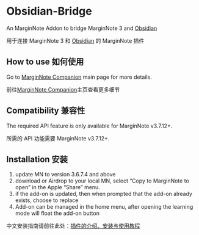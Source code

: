 # Obsidian-Bridge

An MarginNote Addon to bridge MarginNote 3 and [Obsidian](https://obsidian.md/)

用于连接 MarginNote 3 和 [Obsidian](https://obsidian.md/) 的 MarginNote 插件

## How to use 如何使用

Go to [MarginNote Companion](https://github.com/aidenlx/marginnote-companion) main page for more details.

前往[MarginNote Companion](https://github.com/aidenlx/marginnote-companion)主页查看更多细节

## Compatibility 兼容性

The required API feature is only available for MarginNote v3.7.12+.

所需的 API 功能需要 MarginNote v3.7.12+.

## Installation 安装

1. update MN to version 3.6.7.4 and above
2. download or Airdrop to your local MN, select “Copy to MarginNote to open” in the Apple “Share” menu.
3. if the add-on is updated, then when prompted that the add-on already exists, choose to replace
4. Add-on can be managed in the home menu, after opening the learning mode will float the add-on button

中文安装指南请前往此处：[插件的介绍、安装与使用教程](https://bbs.marginnote.cn/t/topic/6246)
